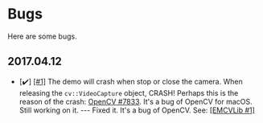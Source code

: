
# Bugs

Here are some bugs.

## 2017.04.12

- [✔️] [[#1]](https://github.com/enums/EMCVLib/issues/1) The demo will crash when stop or close the camera. When releasing the `cv::VideoCapture` object, CRASH! Perhaps this is the reason of the crash: [OpenCV #7833](https://github.com/opencv/opencv/issues/7833). It's a bug of OpenCV for macOS. Still working on it. --- Fixed it. It's a bug of OpenCV. See: [[EMCVLib #1]](https://github.com/enums/EMCVLib/issues/1)


